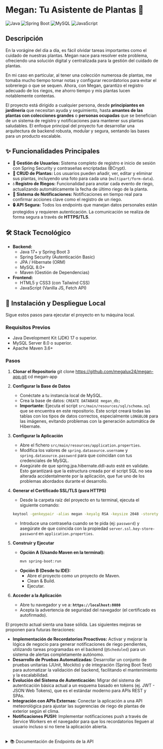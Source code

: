 # Megan: Tu Asistente de Plantas 🌱

![Java](https://img.shields.io/badge/Java-17+-orange?style=for-the-badge&logo=java)
![Spring Boot](https://img.shields.io/badge/Spring_Boot-3.x-6DB33F?style=for-the-badge&logo=spring-boot)
![MySQL](https://img.shields.io/badge/MySQL-8.0-4479A1?style=for-the-badge&logo=mysql)
![JavaScript](https://img.shields.io/badge/JavaScript-ES6-F7DF1E?style=for-the-badge&logo=javascript)

## Descripción

En la vorágine del día a día, es fácil olvidar tareas importantes como el cuidado de nuestras plantas. Megan nace para resolver este problema, ofreciendo una solución digital y centralizada para la gestión del cuidado de plantas.

En mi caso en particular, al tener una colección numerosa de plantas, me tomaba mucho tiempo tomar notas y configurar recordatorios para evitar el sobreriego o que se sequen. Ahora, con Megan, garantizo el registro adecuado de los riegos, me ahorro tiempo y mis plantas lucen notablemente contentas.

El proyecto está dirigido a cualquier persona, desde **principiantes en jardinería** que necesitan ayuda y seguimiento, hasta **amantes de las plantas con colecciones grandes** o **personas ocupadas** que se benefician de un sistema de registro y notificaciones para mantener sus plantas saludables. El enfoque principal del proyecto fue desarrollar una arquitectura de backend robusta, modular y segura, sentando las bases para un producto escalable.

## ✨ Funcionalidades Principales

* **👤 Gestión de Usuarios:** Sistema completo de registro e inicio de sesión con Spring Security y contraseñas encriptadas (BCrypt).
* **🌿 CRUD de Plantas:** Los usuarios pueden añadir, ver, editar y eliminar sus plantas, incluyendo una foto para cada una (`multipart/form-data`).
* **💧 Registro de Riegos:** Funcionalidad para anotar cada evento de riego, actualizando automáticamente la fecha de último riego de la planta.
* **🔔 Sistema de Notificaciones:** Notificaciones en tiempo real para confirmar acciones clave como el registro de un riego.
* **🔒 API Segura:** Todos los endpoints que manejan datos personales están protegidos y requieren autenticación. La comunicación se realiza de forma segura a través de **HTTPS/TLS**.

## 🛠️ Stack Tecnológico

* **Backend:**
    * Java 17+ y Spring Boot 3
    * Spring Security (Autenticación Basic)
    * JPA / Hibernate (ORM)
    * MySQL 8.0+
    * Maven (Gestión de Dependencias)
* **Frontend:**
    * HTML5 y CSS3 (con Tailwind CSS)
    * JavaScript (Vanilla JS, Fetch API)

## 🚀 Instalación y Despliegue Local

Sigue estos pasos para ejecutar el proyecto en tu máquina local.

### Requisitos Previos

-   Java Development Kit (JDK) 17 o superior.
-   MySQL Server 8.0 o superior.
-   Apache Maven 3.6+

### Pasos

1.  **Clonar el Repositorio**
    git clone https://github.com/megalux24/megan-app.git
    cd megan-app

2.  **Configurar la Base de Datos**
    -   Conéctate a tu instancia local de MySQL.
    -   Crea la base de datos: `CREATE DATABASE megan_db;`
    -   **Importante:** Ejecuta el script `src/main/resources/sql/schema.sql` que se encuentra en este repositorio. Este script creará todas las tablas con los tipos de datos correctos, especialmente `LONGBLOB` para las imágenes, evitando problemas con la generación automática de Hibernate.

3.  **Configurar la Aplicación**
    -   Abre el fichero `src/main/resources/application.properties`.
    -   Modifica los valores de `spring.datasource.username` y `spring.datasource.password` para que coincidan con tus credenciales de MySQL.
    -   Asegúrate de que spring.jpa.hibernate.ddl-auto esté en validate. Esto garantizará que la estructura creada por el script SQL no sea alterada accidentalmente por la aplicación, que fue uno de los problemas abordados durante el desarrollo.

4.  **Generar el Certificado SSL/TLS (para HTTPS)**
    -   Desde la carpeta raíz del proyecto en tu terminal, ejecuta el siguiente comando:
    ```bash
    keytool -genkeypair -alias megan -keyalg RSA -keysize 2048 -storetype PKCS12 -keystore src/main/resources/keystore.p12 -validity 365 -dname "CN=localhost"
    ```
    -   Introduce una contraseña cuando se te pida (ej: `password`) y asegúrate de que coincida con la propiedad `server.ssl.key-store-password` en `application.properties`.

5.  **Construir y Ejecutar**
    -   **Opción A (Usando Maven en la terminal):**
        ```bash
        mvn spring-boot:run
        ```
    -   **Opción B (Desde tu IDE):**
        -   Abre el proyecto como un proyecto de Maven.
        -   Clean & Build.
        -   Ejecutar.

6.  **Acceder a la Aplicación**
    -   Abre tu navegador y ve a: **`https://localhost:8080`**
    -   Acepta la advertencia de seguridad del navegador (el certificado es autofirmado).

El proyecto actual sienta una base sólida. Las siguientes mejoras se proponen para futuras iteraciones:

* **Implementación de Recordatorios Proactivos:** Activar y mejorar la lógica de negocio para generar notificaciones de riego pendientes, utilizando tareas programadas en el backend (`@Scheduled`) para un sistema de alertas completamente autónomo.
* **Desarrollo de Pruebas Automatizadas:** Desarrollar un conjunto de pruebas unitarias (JUnit, Mockito) y de integración (Spring Boot Test) para automatizar la validación del backend, facilitando el mantenimiento y la escalabilidad.
* **Evolución del Sistema de Autenticación:** Migrar del sistema de autenticación básica actual a un esquema basado en tokens (ej. JWT - JSON Web Tokens), que es el estándar moderno para APIs REST y SPAs.
* **Integración con APIs Externas:** Conectar la aplicación a una API meteorológica para ajustar las sugerencias de riego de plantas de exterior según el clima.
* **Notificaciones PUSH:** Implementar notificaciones push a través de Service Workers en el navegador para que los recordatorios lleguen al usuario incluso si no tiene la aplicación abierta.


<br>

<details>
<summary>📚 Documentación de Endpoints de la API</summary>

### Usuarios (`/api/usuarios`)
-   `POST /registrar`: Registra un nuevo usuario.
-   `POST /login`: Autentica un usuario.

### Plantas (`/api/plantas`)
-   `POST /`: Crea una nueva planta.
    -   **Tipo:** `multipart/form-data`
    -   **Partes:**
        1.  `planta` (texto): Un string JSON con los datos de la planta.
        2.  `foto` (fichero): El archivo de imagen (opcional).
        3.  `idUsuario` (parámetro): El ID del usuario propietario.
-   `GET /{id}`: Obtiene los detalles de una planta (incluye observaciones del último riego).
-   `GET /usuario/{userId}`: Obtiene todas las plantas de un usuario.
-   `PUT /{id}`: Actualiza una planta existente.
-   `DELETE /{id}`: Elimina una planta.

### Riegos (`/api/riegos`)

-   `POST /`: Registra un **nuevo evento de riego** para una planta.
    -   **Cuerpo (JSON):**
        ```json
        {
          "plantaId": 1,
          "cantidadAguaMl": 250.5,
          "observaciones": "La tierra estaba bastante seca."
        }
        ```
-   `GET /planta/{plantaId}`: Obtiene el **historial completo de riegos** para una planta específica.

### Notificaciones (`/api/notificaciones`)
-   `GET /usuario/{userId}`: Obtiene todas las notificaciones de un usuario.
-   `PUT /{id}/marcar-leida`: Marca una notificación como leída.

</details>